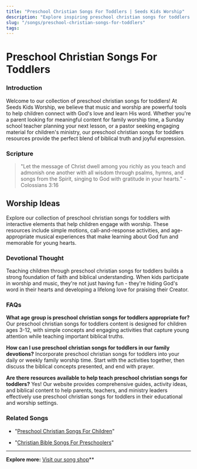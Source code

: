 ```yaml
---
title: "Preschool Christian Songs For Toddlers | Seeds Kids Worship"
description: "Explore inspiring preschool christian songs for toddlers for children's worship and faith development. Biblical music resources for families and ministry."
slug: "/songs/preschool-christian-songs-for-toddlers"
tags:
---
```


# Preschool Christian Songs For Toddlers

### Introduction

Welcome to our collection of preschool christian songs for toddlers! At Seeds Kids Worship, we believe that music and worship are powerful tools to help children connect with God's love and learn His word. Whether you're a parent looking for meaningful content for family worship time, a Sunday school teacher planning your next lesson, or a pastor seeking engaging material for children's ministry, our preschool christian songs for toddlers resources provide the perfect blend of biblical truth and joyful expression.

### Scripture

> "Let the message of Christ dwell among you richly as you teach and admonish one another with all wisdom through psalms, hymns, and songs from the Spirit, singing to God with gratitude in your hearts." - Colossians 3:16

## Worship Ideas

Explore our collection of preschool christian songs for toddlers with interactive elements that help children engage with worship. These resources include simple motions, call-and-response activities, and age-appropriate musical experiences that make learning about God fun and memorable for young hearts.

### Devotional Thought

Teaching children through preschool christian songs for toddlers builds a strong foundation of faith and biblical understanding. When kids participate in worship and music, they're not just having fun - they're hiding God's word in their hearts and developing a lifelong love for praising their Creator.

### FAQs

**What age group is preschool christian songs for toddlers appropriate for?**
Our preschool christian songs for toddlers content is designed for children ages 3-12, with simple concepts and engaging activities that capture young attention while teaching important biblical truths.

**How can I use preschool christian songs for toddlers in our family devotions?**
Incorporate preschool christian songs for toddlers into your daily or weekly family worship time. Start with the activities together, then discuss the biblical concepts presented, and end with prayer.

**Are there resources available to help teach preschool christian songs for toddlers?**
Yes! Our website provides comprehensive guides, activity ideas, and biblical content to help parents, teachers, and ministry leaders effectively use preschool christian songs for toddlers in their educational and worship settings.

### Related Songs

- "[Preschool Christian Songs For Children](/songs/preschool-christian-songs-for-children/)"

- "[Christian Bible Songs For Preschoolers](/songs/christian-bible-songs-for-preschoolers/)"

---

**Explore more:** [Visit our song shop](https://seedskidsworship.com/shop)**

<!-- Schema Markup -->
<script type="application/ld+json">
{
  "@context": "https://schema.org",
  "@type": "MusicRecording",
  "name": "Preschool Christian Songs For Toddlers",
  "byArtist": {
    "@type": "MusicGroup",
    "name": "Seeds Kids Worship"
  },
  "isFamilyFriendly": true,
  "url": "https://seedskidsworship.com/songs/preschool-christian-songs-for-toddlers/"
}
</script>